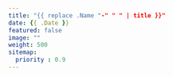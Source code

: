 ```yaml
---
title: "{{ replace .Name "-" " " | title }}"
date: {{ .Date }}
featured: false
image: ""
weight: 500
sitemap:
  priority : 0.9
---
```

